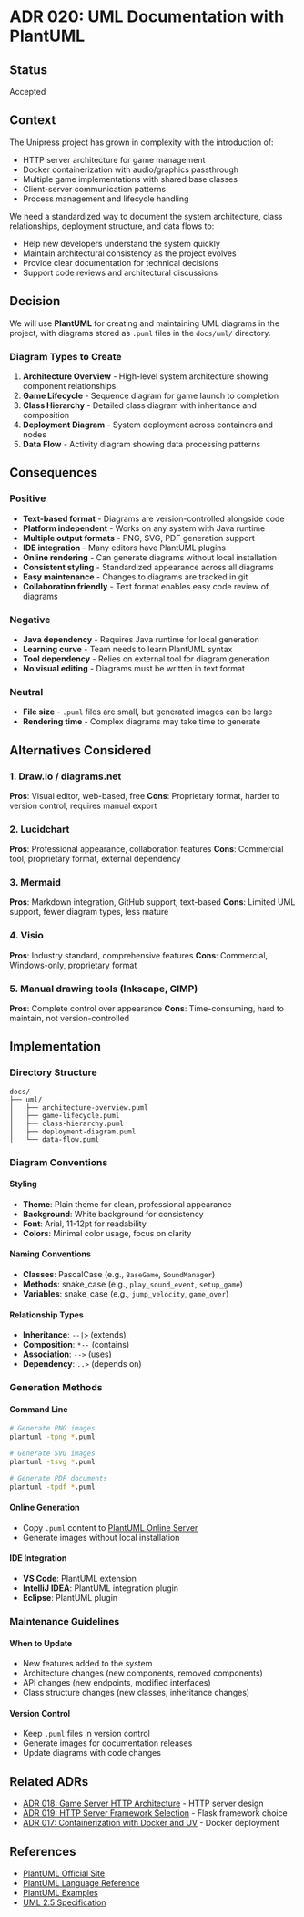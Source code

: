 # ADR 020: UML Documentation with PlantUML

## Status

Accepted

## Context

The Unipress project has grown in complexity with the introduction of:
- HTTP server architecture for game management
- Docker containerization with audio/graphics passthrough
- Multiple game implementations with shared base classes
- Client-server communication patterns
- Process management and lifecycle handling

We need a standardized way to document the system architecture, class relationships, deployment structure, and data flows to:
- Help new developers understand the system quickly
- Maintain architectural consistency as the project evolves
- Provide clear documentation for technical decisions
- Support code reviews and architectural discussions

## Decision

We will use **PlantUML** for creating and maintaining UML diagrams in the project, with diagrams stored as `.puml` files in the `docs/uml/` directory.

### Diagram Types to Create

1. **Architecture Overview** - High-level system architecture showing component relationships
2. **Game Lifecycle** - Sequence diagram for game launch to completion
3. **Class Hierarchy** - Detailed class diagram with inheritance and composition
4. **Deployment Diagram** - System deployment across containers and nodes
5. **Data Flow** - Activity diagram showing data processing patterns

## Consequences

### Positive

- **Text-based format** - Diagrams are version-controlled alongside code
- **Platform independent** - Works on any system with Java runtime
- **Multiple output formats** - PNG, SVG, PDF generation support
- **IDE integration** - Many editors have PlantUML plugins
- **Online rendering** - Can generate diagrams without local installation
- **Consistent styling** - Standardized appearance across all diagrams
- **Easy maintenance** - Changes to diagrams are tracked in git
- **Collaboration friendly** - Text format enables easy code review of diagrams

### Negative

- **Java dependency** - Requires Java runtime for local generation
- **Learning curve** - Team needs to learn PlantUML syntax
- **Tool dependency** - Relies on external tool for diagram generation
- **No visual editing** - Diagrams must be written in text format

### Neutral

- **File size** - `.puml` files are small, but generated images can be large
- **Rendering time** - Complex diagrams may take time to generate

## Alternatives Considered

### 1. Draw.io / diagrams.net
**Pros**: Visual editor, web-based, free
**Cons**: Proprietary format, harder to version control, requires manual export

### 2. Lucidchart
**Pros**: Professional appearance, collaboration features
**Cons**: Commercial tool, proprietary format, external dependency

### 3. Mermaid
**Pros**: Markdown integration, GitHub support, text-based
**Cons**: Limited UML support, fewer diagram types, less mature

### 4. Visio
**Pros**: Industry standard, comprehensive features
**Cons**: Commercial, Windows-only, proprietary format

### 5. Manual drawing tools (Inkscape, GIMP)
**Pros**: Complete control over appearance
**Cons**: Time-consuming, hard to maintain, not version-controlled

## Implementation

### Directory Structure
```
docs/
├── uml/
│   ├── architecture-overview.puml
│   ├── game-lifecycle.puml
│   ├── class-hierarchy.puml
│   ├── deployment-diagram.puml
│   └── data-flow.puml
```

### Diagram Conventions

#### Styling
- **Theme**: Plain theme for clean, professional appearance
- **Background**: White background for consistency
- **Font**: Arial, 11-12pt for readability
- **Colors**: Minimal color usage, focus on clarity

#### Naming Conventions
- **Classes**: PascalCase (e.g., `BaseGame`, `SoundManager`)
- **Methods**: snake_case (e.g., `play_sound_event`, `setup_game`)
- **Variables**: snake_case (e.g., `jump_velocity`, `game_over`)

#### Relationship Types
- **Inheritance**: `--|>` (extends)
- **Composition**: `*--` (contains)
- **Association**: `-->` (uses)
- **Dependency**: `..>` (depends on)

### Generation Methods

#### Command Line
```bash
# Generate PNG images
plantuml -tpng *.puml

# Generate SVG images
plantuml -tsvg *.puml

# Generate PDF documents
plantuml -tpdf *.puml
```

#### Online Generation
- Copy `.puml` content to [PlantUML Online Server](http://www.plantuml.com/plantuml/uml/)
- Generate images without local installation

#### IDE Integration
- **VS Code**: PlantUML extension
- **IntelliJ IDEA**: PlantUML integration plugin
- **Eclipse**: PlantUML plugin

### Maintenance Guidelines

#### When to Update
- New features added to the system
- Architecture changes (new components, removed components)
- API changes (new endpoints, modified interfaces)
- Class structure changes (new classes, inheritance changes)

#### Version Control
- Keep `.puml` files in version control
- Generate images for documentation releases
- Update diagrams with code changes

## Related ADRs

- [ADR 018: Game Server HTTP Architecture](018-game-server-http-architecture.md) - HTTP server design
- [ADR 019: HTTP Server Framework Selection](019-http-server-framework-selection.md) - Flask framework choice
- [ADR 017: Containerization with Docker and UV](017-containerization-docker-uv.md) - Docker deployment

## References

- [PlantUML Official Site](https://plantuml.com/)
- [PlantUML Language Reference](https://plantuml.com/guide)
- [PlantUML Examples](https://plantuml.com/examples)
- [UML 2.5 Specification](https://www.omg.org/spec/UML/2.5/)

